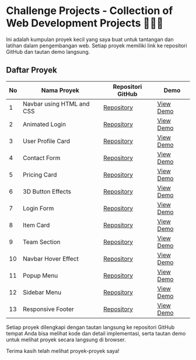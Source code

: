 # Challenge Projects - Collection of Web Development Projects 👨🏻‍💻

Ini adalah kumpulan proyek kecil yang saya buat untuk tantangan dan latihan dalam pengembangan web. Setiap proyek memiliki link ke repositori GitHub dan tautan demo langsung.

## Daftar Proyek

| No | Nama Proyek | Repositori GitHub | Demo |
|----|-------------|-------------------|------|
| 1  | Navbar using HTML and CSS | [Repository](https://github.com/muhammadfariddd/Challenge-Project/tree/master/Navbar%20using%20HTML%20and%20CSS) | [View Demo](https://muhammadfariddd.github.io/Challenge-Project/Navbar%20using%20HTML%20and%20CSS/) |
| 2  | Animated Login | [Repository](https://github.com/muhammadfariddd/Challenge-Project/tree/master/Animated%20Login) | [View Demo](https://muhammadfariddd.github.io/Challenge-Project/Animated%20Login/) |
| 3  | User Profile Card | [Repository](https://github.com/muhammadfariddd/Challenge-Project/tree/master/User%20Profile%20Card) | [View Demo](https://muhammadfariddd.github.io/Challenge-Project/User%20Profile%20Card/) |
| 4  | Contact Form | [Repository](https://github.com/muhammadfariddd/Challenge-Project/tree/master/Contact%20Form) | [View Demo](https://muhammadfariddd.github.io/Challenge-Project/Contact%20Form/) |
| 5  | Pricing Card | [Repository](https://github.com/muhammadfariddd/Challenge-Project/tree/master/Pricing%20Card) | [View Demo](https://muhammadfariddd.github.io/Challenge-Project/Pricing%20Card/) |
| 6  | 3D Button Effects | [Repository](https://github.com/muhammadfariddd/Challenge-Project/tree/master/3D%20Buttons) | [View Demo](https://muhammadfariddd.github.io/Challenge-Project/3D%20Buttons/) |
| 7  | Login Form | [Repository](https://github.com/muhammadfariddd/Challenge-Project/tree/master/Login%20Form) | [View Demo](https://muhammadfariddd.github.io/Challenge-Project/Login%20Form/) |
| 8  | Item Card | [Repository](https://github.com/muhammadfariddd/Challenge-Project/tree/master/Item%20Card) | [View Demo](https://muhammadfariddd.github.io/Challenge-Project/Item%20Card/) |
| 9  | Team Section | [Repository](https://github.com/muhammadfariddd/Challenge-Project/tree/master/Team%20Section) | [View Demo](https://muhammadfariddd.github.io/Challenge-Project/Team%20Section/) |
| 10  | Navbar Hover Effect | [Repository](https://github.com/muhammadfariddd/Challenge-Project/tree/master/Navbar%20Hover%20Effect) | [View Demo](https://muhammadfariddd.github.io/Challenge-Project/Navbar%20Hover%20Effect/) |
| 11  | Popup Menu | [Repository](https://github.com/muhammadfariddd/Challenge-Project/tree/master/Popup%20Menu) | [View Demo](https://muhammadfariddd.github.io/Challenge-Project/Popup%20Menu/) |
| 12  | Sidebar Menu | [Repository](https://github.com/muhammadfariddd/Challenge-Project/tree/master/Sidebar%20Menu) | [View Demo](https://muhammadfariddd.github.io/Challenge-Project/Sidebar%20Menu/) |
| 13  | Responsive Footer | [Repository](https://github.com/muhammadfariddd/Challenge-Project/tree/master/Responsive%20Footer) | [View Demo](https://muhammadfariddd.github.io/Challenge-Project/Responsive%20Footer/) |

Setiap proyek dilengkapi dengan tautan langsung ke repositori GitHub tempat Anda bisa melihat kode dan detail implementasi, serta tautan demo untuk melihat proyek secara langsung di browser.

Terima kasih telah melihat proyek-proyek saya!
